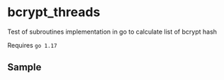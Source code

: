 # bcrypt_threads
Test of subroutines implementation in go to calculate list of bcrypt hash

Requires `go 1.17`

## Sample

